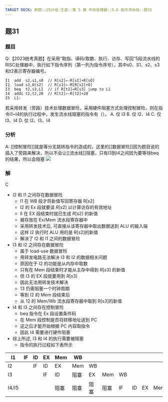 ```yaml
---
TARGET DECK: 刷题::25计组-王道::第 5 章 中央处理器::5.6 指令流水线::题31
---
```

## 题31
### 题目
Q:【2023统考真题】在采用“取指、译码/取数、执行、访存、写回”5段流水线的RISC处理器中，执行如下指令序列（第一列为指令序号），其中s0、S1、s2、s3和t2表示寄存器编号。
```assembly
I1  add  s2,s1,s0  // R[s2]←-R[sI]+R[sO]
I2  load s3,0(s2)  // R[s3]←-M[R[s2]+O]
I3  beq  t2,s3,LI  // if R[t2]=R[s3] jump to L1
I4  addi t2,t2,20  // R[t2]←-R[t2]+20
I5  L1:
```
若采用转发（旁路）技术处理数据冒险，采用硬件阻塞方式处理控制冒险，则在指令I1~I4的执行过程中，发生流水线阻塞的指令有（）。
A. 仅 I3 
B. 仅 I2、I4 
C. 仅 I3、I4 
D. 仅 I2、I3、I4
### 分析
A: [[控制冒险]]就是等分支跳转指令的造成的，这里的[[数据冒险]]因为题目说的插入了旁路来解决，所以不会让[[流水线]]阻塞，只有I3到I4之间因为要等待beq的结果，所以会阻塞
![](https://img.hwenyi.tech/202412160238437.webp)

### 解
C
- I2 和 I1 之间存在数据冒险
    - I1 在 WB 段才将新值写回寄存器 R[s2]
    - I2 的 Ex 段就要读 $R\lbrack  {s2}\rbrack$ 以计算访存的有效地址
    - II 在 EX 段结束时就已生成 $R\lbrack  {s2}\rbrack$ 的新值
    - 被存放在 Ex/Mem 流水段寄存器中
    - 采用转发技术后, 可直接从该寄存器中取出数据送到 ALU 的输入端
    - 这样 I2 执行时 ALU 用的是 R[s2]的新值
    - 解决了 I2 和 I1 之间的数据冒险
- I3 和 I2 之间存在数据冒险
    - 属于 load-use 数据冒险
    - 用转发电路无法解决 I3 和 I2 的数据相关问题
    - 原因在于 I2 的功能是从内存中取数
    - 只有在 Mem 段结束时才能从主存中得到 $R\lbrack  {s3}\rbrack$ 的新值
    - 但 I3 的 EX 段就要用到 $R\lbrack  {s3}\rbrack$ 
    - 因此无法用转发技术解决
    - 13 仍需阻塞一个时钟周期
    - 等到 I2 的 Mem 段结束后
    - 从 12 的 Mem/Wb 流水段寄存器中取到 R[s3]的新值
- I4 和 I3 之间存在控制冒险
    - beq 指令在 Ex 段设置条件码
    - 在 Mem 段控制是否将转移地址送到 PC
    - 这之后才能开始根据 PC 内容取指令
    - 因此 I4 需要进行硬件阻塞
- 综上所述, I3 和 I4 的执行需要被阻塞
    - 指令的执行过程如下表所示

| I1   | IF   | ID   | EX   | Mem  | WB   |      |      |      |      |      |      |      |
|------|------|------|------|------|------|------|------|------|------|------|------|------|
| I2   |      | IF   | ID   | EX   | Mem  | WB   |      |      |      |      |      |      |
| I3   |      |      | IF   | ID   | 阻塞 | EX   | Mem  | WB   |      |      |      |      |
| I4/I5|      |      |      | 阻塞 | 阻塞 | 阻塞 | 阻塞 | IF   | ID   | EX   | Mem  | WB   |
